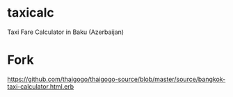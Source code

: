 # taxicalc
Taxi Fare Calculator in Baku (Azerbaijan)

# Fork
https://github.com/thaigogo/thaigogo-source/blob/master/source/bangkok-taxi-calculator.html.erb
